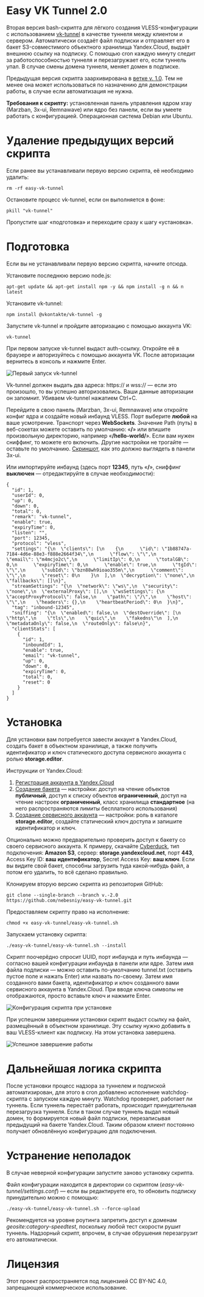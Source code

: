 # Easy VK Tunnel 2.0

Вторая версия bash-скрипта для лёгкого создания VLESS-конфигурации с использованием [vk-tunnel](https://github.com/VKCOM/vk-tunnel-client) в качестве туннеля между клиентом и сервером. Автоматически создаёт файл подписки и отправляет его в бакет S3-совместимого объектного хранилища Yandex.Cloud, выдаёт внешнюю ссылку на подписку. С помощью cron каждую минуту следит за работоспособностью туннеля и перезагружает его, если туннель упал. В случае смены домена туннеля, меняет домен в подписке.

Предыдущая версия скрипта заархивирована в [ветке v. 1.0](https://github.com/nebesniy/easy-vk-tunnel/tree/v.-1.0). Тем не менее она может использоваться по назначению для демонстрации работы, в случае если автоматизация не нужна.

**Требования к скрипту:** установленная панель управления ядром xray (Marzban, 3x-ui, Remnawave) или ядро без панели, если вы умеете работать с конфигурацией. Операционная система Debian или Ubuntu.

# Удаление предыдущих версий скрипта

Если ранее вы устанавливали первую версию скрипта, её необходимо удалить:

    rm -rf easy-vk-tunnel

Остановите процесс vk-tunnel, если он выполняется в фоне:

    pkill "vk-tunnel"

Пропустите шаг «подготовка» и переходите сразу к шагу «установка».

# Подготовка

Если вы не устанавливали первую версию скрипта, начните отсюда.

Установите последнюю версию node.js:

    apt-get update && apt-get install npm -y && npm install -g n && n latest

Установите vk-tunnel:

    npm install @vkontakte/vk-tunnel -g

Запустите vk-tunnel и пройдите авторизацию с помощью аккаунта VK:

    vk-tunnel

При первом запуске vk-tunnel выдаст auth-ссылку. Откройте её в браузере и авторизуйтесь с помощью аккаунта VK. После авторизации вернитесь в консоль и нажмите Enter. 

![Первый запуск vk-tunnel](https://i.ibb.co/67m3pdFv/Bildschirmfoto-2025-09-29-um-10-19-42.png) 

Vk-tunnel должен выдать два адреса: https:// и wss:// — если это произошло, то вы успешно авторизовались. Ваши данные авторизации он запомнит. Убиваем vk-tunnel нажатием Ctrl+C.

Перейдите в свою панель (Marzban, 3x-ui, Remnawave) или откройте конфиг ядра и создайте новый инбаунд VLESS. Порт выберите **любой** на ваше усмотрение. Транспорт через **WebSockets**. Значение Path (путь) в веб-сокетах можете оставить по умолчанию: «**/**» или впишите произвольную директорию, например «**/hello-world/**». Если вам нужен сниффинг, то можете его включить. Другие настройки не трогайте — оставьте по умолчанию. [Скриншот](https://ibb.co/jPhNwtvc), как это должно выглядеть в панели 3x-ui. 

Или импортируйте инбаунд (здесь порт **12345**, путь «**/**», сниффинг **выключен** — отредактируйте в случае необходимости):

    {
      "id": 1,
      "userId": 0,
      "up": 0,
      "down": 0,
      "total": 0,
      "remark": "vk-tunnel",
      "enable": true,
      "expiryTime": 0,
      "listen": "",
      "port": 12345,
      "protocol": "vless",
      "settings": "{\n  \"clients\": [\n    {\n      \"id\": \"1b88747a-7184-4d6e-88e3-f888e2664f34\",\n      \"flow\": \"\",\n      \"email\": \"m4mcjo2c\",\n      \"limitIp\": 0,\n      \"totalGB\": 0,\n      \"expiryTime\": 0,\n      \"enable\": true,\n      \"tgId\": \"\",\n      \"subId\": \"bzn88wh9ioao355m\",\n      \"comment\": \"\",\n      \"reset\": 0\n    }\n  ],\n  \"decryption\": \"none\",\n  \"fallbacks\": []\n}",
      "streamSettings": "{\n  \"network\": \"ws\",\n  \"security\": \"none\",\n  \"externalProxy\": [],\n  \"wsSettings\": {\n    \"acceptProxyProtocol\": false,\n    \"path\": \"/\",\n    \"host\": \"\",\n    \"headers\": {},\n    \"heartbeatPeriod\": 0\n  }\n}",
      "tag": "inbound-12345",
      "sniffing": "{\n  \"enabled\": false,\n  \"destOverride\": [\n    \"http\",\n    \"tls\",\n    \"quic\",\n    \"fakedns\"\n  ],\n  \"metadataOnly\": false,\n  \"routeOnly\": false\n}",
      "clientStats": [
        {
          "id": 1,
          "inboundId": 1,
          "enable": true,
          "email": "vk-tunnel",
          "up": 0,
          "down": 0,
          "expiryTime": 0,
          "total": 0,
          "reset": 0
        }
      ]
    }

# Установка

Для установки вам потребуется завести аккаунт в Yandex.Cloud, создать бакет в объектном хранилище, а также получить идентификатор и ключ статического доступа сервисного аккаунта с ролью **storage.editor**. 

Инструкции от Yandex.Cloud:

 1. [Регистрация аккаунта в Yandex.Cloud](https://yandex.cloud/ru/docs/billing/quickstart/)
 2. [Создание бакета](https://yandex.cloud/ru/docs/storage/operations/buckets/create) — настройки: доступ на чтение объектов **публичный**, доступ к списку объектов **ограниченный**, доступ на чтение настроек **ограниченный**, класс хранилища **стандартное** (на него распространяются лимиты бесплатного использования)
 3. [Создание сервисного аккаунта](https://yandex.cloud/ru/docs/iam/quickstart-sa#create-sa) — настройки: роль в каталоге **storage.editor**, создайте статический ключ доступа и запишите идентификатор и ключ.

Опционально можно предварительно проверить доступ к бакету со своего сервисного аккаунта. К примеру, скачайте [Cyberduck](https://cyberduck.io), тип подключения: **Amazon S3**, сервер: **storage.yandexcloud.net**, порт **443**, Access Key ID: **ваш идентификатор**, Secret Access Key: **ваш ключ**. Если вы видите свой бакет, способны загрузить туда какой-нибудь файл, а потом его удалить, то всё сделано правильно.

Клонируем вторую версию скрипта из репозитория GitHub:

    git clone --single-branch --branch v.-2.0 https://github.com/nebesniy/easy-vk-tunnel.git

Предоставляем скрипту право на исполнение:

    chmod +x easy-vk-tunnel/easy-vk-tunnel.sh

Запускаем установку скрипта:

    ./easy-vk-tunnel/easy-vk-tunnel.sh --install

Скрипт поочерёдно спросит UUID, порт инбаунда и путь инбаунда — согласно вашей конфигурации инбаунда в панели или ядре. Затем имя файла подписки — можно оставить по-умолчанию tunnel.txt (оставить пустое поле и нажать Enter) или назвать по-своему. Затем имя созданного вами бакета, идентификатор и ключ созданного вами сервисного аккаунта в Yandex.Cloud. При вводе ключа символы не отображаются, просто вставьте ключ и нажмите Enter.

![Конфигурация скрипта при установке](https://i.ibb.co/pvVrq9Bp/Bildschirmfoto-2025-09-29-um-09-11-21.png)

При успешном завершении установки скрипт выдаст ссылку на файл, размещённый в объектном хранилище. Эту ссылку нужно добавить в ваш VLESS-клиент как подписку. На этом установка завершена.

![Успешное завершение работы](https://i.ibb.co/cK2gw2Xp/Bildschirmfoto-2025-09-29-um-09-12-04.png)

# Дальнейшая логика скрипта

После установки процесс надзора за туннелем и подпиской автоматизирован, для этого в cron добавлено исполнение watchdog-скрипта с запуском каждую минуту. Watchdog проверяет, работает ли туннель. Если туннель перестаёт работать, происходит принудительная перезагрузка туннеля. Если в таком случае туннель выдал новый домен, то формируется новый файл подписки, перезаписывая предыдущий на бакете Yandex.Cloud. Таким образом клиент постоянно получает обновлённую конфигурацию для подключения.

# Устранение неполадок

В случае неверной конфигурации запустите заново установку скрипта. 

Файл конфигурации находится в директории со скриптом (*easy-vk-tunnel/settings.conf*) — если вы редактируете его, то обновить подписку принудительно можно с помощью:

    ./easy-vk-tunnel/easy-vk-tunnel.sh --force-upload

Рекомендуется на уровне роутинга запретить доступ к доменам *geosite:category-speedtest*, поскольку любой тест скорости рушит туннель. Надзорный скрипт, впрочем, в случае обрушения перезагрузит его автоматически.

# Лицензия

Этот проект распространяется под лицензией CC BY-NC 4.0, запрещающей коммерческое использование. 

